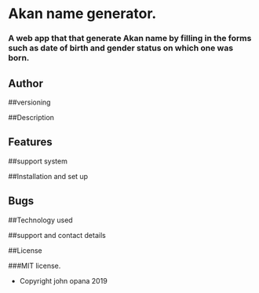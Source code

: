 # Akan name generator.
### A web app that that generate Akan name by filling in the forms  such as date of birth and gender status on which one was born.

## Author

##versioning

##Description


## Features

##support system

##Installation and set up

## Bugs


##Technology used

##support and contact details

##License

###MIT license.

* Copyright john opana 2019




